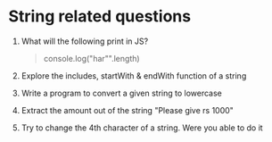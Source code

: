 # String related questions

1. What will the following print in JS?

   > console.log("har\"".length)

2. Explore the includes, startWith & endWith function of a string

3. Write a program to convert a given string to lowercase

4. Extract the amount out of the string "Please give rs 1000"

5. Try to change the 4th character of a string. Were you able to do it
